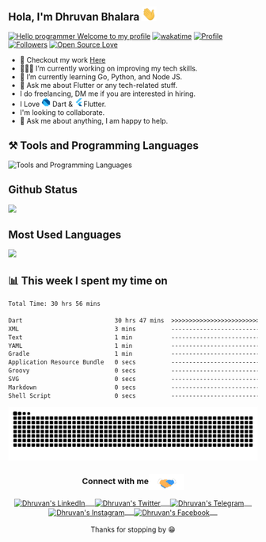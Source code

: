 ## Hola, I'm Dhruvan Bhalara <img src="Assets/Hi.gif" width="29px"> 

[![Hello programmer Welcome to my profile](https://img.shields.io/badge/Hello_Developers-Welcome-gold.svg?style=flat&logo=github)](https://github.com/dhruvanbhalara)
[![wakatime](https://wakatime.com/badge/user/a05b1c6e-c8cd-487d-9e16-a96780933f8d.svg)](https://wakatime.com/@a05b1c6e-c8cd-487d-9e16-a96780933f8d)
 [![Profile](https://komarev.com/ghpvc/?username=dhruvanbhalara&color=blue&style=flat)](https://github.com/dhruvanbhalara)
 [![Followers](https://img.shields.io/github/followers/dhruvanbhalara?style=social)](https://github.com/dhruvanbhalara?tab=followers)
 [![Open Source Love](https://badges.frapsoft.com/os/v2/open-source.svg?v=103)](https://github.com/dhruvanbhalara)
<br>

- 🔭 Checkout my work [Here](https://dhruvanbhalara.netlify.app)
- 👨🏽‍💻 I’m currently working on improving my tech skills.
- 🌱 I’m currently learning Go, Python, and Node JS.
- 💬 Ask me about Flutter or any tech-related stuff.
- I do freelancing, DM me if you are interested in hiring.
-  I Love <img src="https://raw.githubusercontent.com/github/explore/80688e429a7d4ef2fca1e82350fe8e3517d3494d/topics/dart/dart.png" height="18px"> Dart & <img src="https://raw.githubusercontent.com/github/explore/80688e429a7d4ef2fca1e82350fe8e3517d3494d/topics/flutter/flutter.png" height="18px">Flutter.
- I'm looking to collaborate.
- 💬 Ask me about anything, I am happy to help.

## ⚒️ Tools and Programming Languages
<picture>
<source
  srcset="https://skillicons.dev/icons?i=flutter,dart,react,typescript,javascript,kotlin,swift,git,github,gitlab,firebase,mongodb,idea,androidstudio,figma,xd,githubactions,heroku,linux&theme=dark"
  media="(prefers-color-scheme: dark)"
/>
<source
  srcset="https://skillicons.dev/icons?i=flutter,dart,react,typescript,javascript,kotlin,swift,git,github,gitlab,firebase,mongodb,idea,androidstudio,figma,xd,githubactions,heroku,linux&theme=light"
  media="(prefers-color-scheme: light), (prefers-color-scheme: no-preference)"
/>

<img src="https://skillicons.dev/icons?i=flutter,dart,react,typescript,javascript,kotlin,swift,git,github,gitlab,firebase,mongodb,idea,androidstudio,figma,xd,githubactions,heroku,linux&theme=light" alt="Tools and Programming Languages" />
</picture>

## Github Status
<picture>
<source
  srcset="https://github-readme-stats-sigma-five.vercel.app/api?username=dhruvanbhalara&include_all_commits=true&show_icons=true&theme=dark&show=reviews,discussions_started,discussions_answered,prs_merged,prs_merged_percentage"
  media="(prefers-color-scheme: dark)"
/>
<source
  srcset="https://github-readme-stats-sigma-five.vercel.app/api?username=dhruvanbhalara&include_all_commits=true&show_icons=true&show=reviews,discussions_started,discussions_answered,prs_merged,prs_merged_percentage"
  media="(prefers-color-scheme: light), (prefers-color-scheme: no-preference)"
/>
<img src="https://github-readme-stats-sigma-five.vercel.app/api?username=dhruvanbhalara&include_all_commits=true&show_icons=true&show=reviews,discussions_started,discussions_answered,prs_merged,prs_merged_percentage" />
</picture>

## Most Used Languages
<picture>
<source
  srcset="https://github-readme-stats.vercel.app/api/top-langs/?username=dhruvanbhalara&layout=compact&langs_count=10&theme=dark&hide_progress=true"
  media="(prefers-color-scheme: dark)"
/>
<source
  srcset="https://github-readme-stats.vercel.app/api/top-langs/?username=dhruvanbhalara&layout=compact&langs_count=10&hide_progress=true"
  media="(prefers-color-scheme: light), (prefers-color-scheme: no-preference)"
/>
<img src="https://github-readme-stats.vercel.app/api/top-langs/?username=dhruvanbhalara&layout=compact&langs_count=10&hide_progress=true" />
</picture>
</br>

## 📊 This week I spent my time on
<!--START_SECTION:waka-->

```txt
Total Time: 30 hrs 56 mins

Dart                          30 hrs 47 mins  >>>>>>>>>>>>>>>>>>>>>>>>>   99.48 %
XML                           3 mins          -------------------------   00.17 %
Text                          1 min           -------------------------   00.09 %
YAML                          1 min           -------------------------   00.09 %
Gradle                        1 min           -------------------------   00.08 %
Application Resource Bundle   0 secs          -------------------------   00.05 %
Groovy                        0 secs          -------------------------   00.03 %
SVG                           0 secs          -------------------------   00.01 %
Markdown                      0 secs          -------------------------   00.00 %
Shell Script                  0 secs          -------------------------   00.00 %
```

<!--END_SECTION:waka-->

<picture>
<source
  srcset="dist/github-contribution-grid-snake-dark.svg#gh-dark-mode-only.svg"
  media="(prefers-color-scheme: dark)"
/>
<source
  srcset="dist/github-contribution-grid-snake.svg#gh-light-mode-only.svg"
  media="(prefers-color-scheme: light), (prefers-color-scheme: no-preference)"
/>

<img src="dist/github-contribution-grid-snake.svg#gh-light-mode-only.svg" alt="Snake image" />
</picture>

<div align="center">
  <h3 align="center">Connect with me<img align="center" src="Assets/Handshake.gif" height="33px" /></h3> 
</div>
<p align="center">
 <a href="https://linkedin.com/in/dhruvanbhalara" target="blank">
  <img align="center" alt="Dhruvan's LinkedIn" width="30px" src="https://www.vectorlogo.zone/logos/linkedin/linkedin-icon.svg" /> &nbsp; &nbsp;
 </a>
 <a href="https://twitter.com/dhruvanbhalara" target="blank">
  <img align="center" alt="Dhruvan's Twitter" width="30px" src="https://www.vectorlogo.zone/logos/twitter/twitter-official.svg" /> &nbsp; &nbsp;
 </a>
 <a href="https://t.me/dhruvanbhalara" target="blank">
  <img align="center" alt="Dhruvan's Telegram" width="30px" src="https://www.vectorlogo.zone/logos/telegram/telegram-icon.svg" /> &nbsp; &nbsp;
 </a>
 <a href="https://www.instagram.com/dhruvanbhalara" target="blank">
  <img align="center" alt="Dhruvan's Instagram" width="30px" src="https://www.vectorlogo.zone/logos/instagram/instagram-icon.svg" /> &nbsp; &nbsp;
 </a>
 <a href="https://www.facebook.com/dhruvanbhalara" target="blank">
  <img align="center" alt="Dhruvan's Facebook" width="30px" src="https://www.vectorlogo.zone/logos/facebook/facebook-icon.svg" /> &nbsp; &nbsp;
 </a>
<br/>
<br/>
  Thanks for stopping by 😁<br/>
</p>
